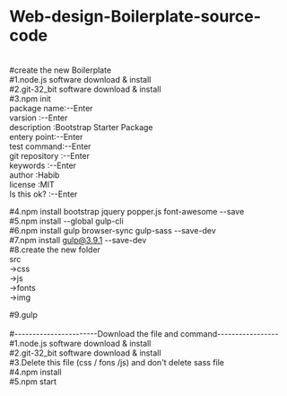 # Web-design-Boilerplate-source-code
<br>#create the new Boilerplate
<br>#1.node.js software download & install
<br>#2.git-32_bit software download & install
<br>#3.npm init <br>
    	   package name:--Enter <br>
           varsion     :--Enter <br>
           description :Bootstrap Starter Package <br>
           entery point:--Enter <br>
           test command:--Enter <br>
        git repository :--Enter <br>
             keywords  :--Enter <br>
             author    :Habib   <br>
             license   :MIT     <br>
         Is this ok?   :--Enter <br>

#4.npm install bootstrap jquery popper.js font-awesome --save <br>
#5.npm install --global gulp-cli <br>
#6.npm install gulp browser-sync gulp-sass --save-dev <br>
#7.npm install gulp@3.9.1 --save-dev <br>
#8.create the new folder <br>
  src <br>
   ->css <br>
   ->js  <br>
   ->fonts <br>
   ->img  <br>

#9.gulp
<br> <br>#-----------------------Download the file and command-----------------
<br>#1.node.js software download & install
<br>#2.git-32_bit software download & install
<br>#3.Delete this file (css / fons /js) and don't delete sass file
<br>#4.npm install
<br>#5.npm start
